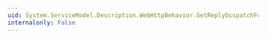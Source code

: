 ```yaml
---
uid: System.ServiceModel.Description.WebHttpBehavior.GetReplyDispatchFormatter(System.ServiceModel.Description.OperationDescription,System.ServiceModel.Description.ServiceEndpoint)
internalonly: False
---
```

